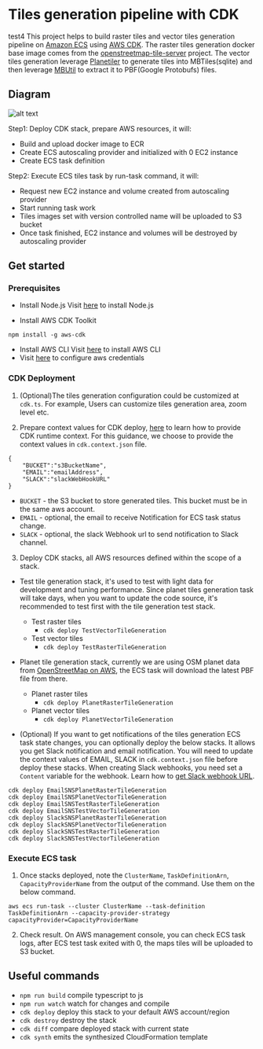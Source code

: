 # Tiles generation pipeline with CDK
test4
This project helps to build raster tiles and vector tiles generation pipeline on [Amazon ECS](https://aws.amazon.com/ecs/) using [AWS CDK](https://aws.amazon.com/cdk/). The raster tiles generation docker base image comes from the [openstreetmap-tile-server](https://github.com/Overv/openstreetmap-tile-server) project. The vector tiles generation leverage [Planetiler](https://github.com/onthegomap/planetiler) to generate tiles into MBTiles(sqlite) and then leverage [MBUtil](https://github.com/mapbox/mbutil) to extract it to PBF(Google Protobufs) files.

## Diagram
![alt text](./tiles-generation-diagram.png)

Step1: Deploy CDK stack, prepare AWS resources, it will:
* Build and upload docker image to ECR
* Create ECS autoscaling provider and initialized with 0 EC2 instance
* Create ECS task definition

Step2: Execute ECS tiles task by run-task command, it will:
* Request new EC2 instance and volume created from autoscaling provider
* Start running task work
* Tiles images set with version controlled name will be uploaded to S3 bucket
* Once task finished, EC2 instance and volumes will be destroyed by autoscaling provider 

## Get started
### Prerequisites
* Install Node.js
Visit [here](https://nodejs.org/en/) to install Node.js

* Install AWS CDK Toolkit
```
npm install -g aws-cdk
```

* Install AWS CLI
Visit [here](https://docs.aws.amazon.com/cli/latest/userguide/getting-started-install.html) to install AWS CLI
* Visit [here](https://docs.aws.amazon.com/cdk/latest/guide/getting_started.html#getting_started_prerequisites) to configure aws credentials

### CDK Deployment

1. (Optional)The tiles generation configuration could be customized at `cdk.ts`. For example, Users can customize tiles generation area, zoom level etc.


2. Prepare context values for CDK deploy, [here](https://docs.aws.amazon.com/cdk/v2/guide/context.html#context_construct) to learn how to provide CDK runtime context. For this guidance, we choose to provide the context values in `cdk.context.json` file.
```
{
    "BUCKET":"s3BucketName",
    "EMAIL":"emailAddress",
    "SLACK":"slackWebHookURL"
} 
```
* `BUCKET` - the S3 bucket to store generated tiles. This bucket must be in the same aws account.
* `EMAIL` - optional, the email to receive Notification for ECS task status change.
* `SLACK` - optional, the slack Webhook url to send notification to Slack channel.

3. Deploy CDK stacks, all AWS resources defined within the scope of a stack.

- Test tile generation stack, it's used to test with light data for development and tuning performance. Since planet tiles generation task will take days, when you want to update the code source, it's recommended to test first with the tile generation test stack.

  - Test raster tiles
    - `cdk deploy TestVectorTileGeneration`
  - Test vector tiles
    - `cdk deploy TestRasterTileGeneration`

* Planet tile generation stack, currently we are using OSM planet data from [OpenStreetMap on AWS](https://registry.opendata.aws/osm/), the ECS task will download the latest PBF file from there.
  - Planet raster tiles
    - `cdk deploy PlanetRasterTileGeneration`
  - Planet vector tiles
    - `cdk deploy PlanetVectorTileGeneration`

* (Optional) If you want to get notifications of the tiles generation ECS task state changes, you can optionally deploy the below stacks. It allows you get Slack notification and email notification. You will need to update the context values of EMAIL, SLACK in `cdk.context.json` file before deploy these stacks. When creating Slack webhooks, you need set a `Content` variable for the webhook. Learn  how to [get Slack webhook URL](https://slack.com/help/articles/360041352714-Create-more-advanced-workflows-using-webhooks).

```
cdk deploy EmailSNSPlanetRasterTileGeneration
cdk deploy EmailSNSPlanetVectorTileGeneration
cdk deploy EmailSNSTestRasterTileGeneration
cdk deploy EmailSNSTestVectorTileGeneration
cdk deploy SlackSNSPlanetRasterTileGeneration
cdk deploy SlackSNSPlanetVectorTileGeneration
cdk deploy SlackSNSTestRasterTileGeneration
cdk deploy SlackSNSTestVectorTileGeneration
```

### Execute ECS task

1. Once stacks deployed, note the `ClusterName`, `TaskDefinitionArn`, `CapacityProviderName` from the output of the command. Use them on the below command.

```
aws ecs run-task --cluster ClusterName --task-definition TaskDefinitionArn --capacity-provider-strategy capacityProvider=CapacityProviderName
```

2. Check result. On AWS management console, you can check ECS task logs, after ECS test task exited with 0, the maps tiles will be uploaded to S3 bucket.

## Useful commands

 * `npm run build`   compile typescript to js
 * `npm run watch`   watch for changes and compile
 * `cdk deploy`      deploy this stack to your default AWS account/region
 * `cdk destroy`     destroy the stack
 * `cdk diff`        compare deployed stack with current state
 * `cdk synth`       emits the synthesized CloudFormation template
